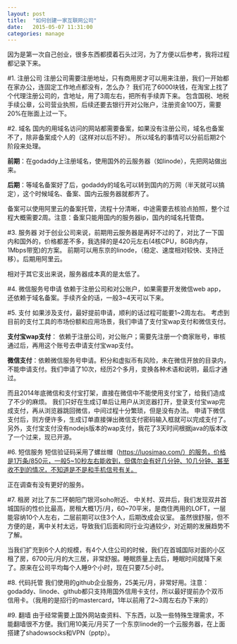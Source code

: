 ```yaml
---
layout: post
title:  "如何创建一家互联网公司"
date:   2015-05-07 11:31:00
categories: manage
---
```


因为是第一次自己创业，很多东西都摸着石头过河，为了方便以后参考，我将过程都记录下来。

#1. 注册公司
注册公司需要注册地址，只有商用房才可以用来注册，我们一开始都在家办公，连固定工作地点都没有，怎么办？
我们花了6000块钱，在淘宝上找了个代理注册公司的，含地址，用了3周左右，把所有手续弄下来。
包含国税、地税手续公章，公司营业执照，后续还要去银行开对公账户，注册资金100万，需要20%在账面上过一下。

#2. 域名
国内的用域名访问的网站都需要备案，如果没有注册公司，域名也备案不了，除非备案成个人的（这样对以后不好）。
所以域名的事情可以分前后期2个阶段来处理。

__前期__：在godaddy上注册域名，使用国外的云服务器（如linode），先把网站做出来。

__后期__：等域名备案好了后，godaddy的域名可以转到国内的万网（半天就可以搞定），这个时候域名、备案、国内云服务器就都齐了。

备案可以使用阿里云的备案托管，流程十分清晰，中途需要去核验点拍照，整个过程大概需要2周。注意：备案只能用国内的服务器ip，国内的域名托管商。

#3. 服务器
对于创业公司来说，前期用云服务器是再好不过的了，对比了一下国内和国外的，价格都差不多，我选择的是420元左右(4核CPU，8GB内存，1Mbps带宽)的方案。
前期可以用东京的linode，（稳定、速度相对较快、支持迁移）。后期用阿里云。

相对于其它支出来说，服务器成本真的是太低了。

#4. 微信服务号申请
依赖于注册公司和对公账户，如果需要开发微信web app，还依赖于域名备案。手续齐全的话，一般3~4天可以下来。

#5. 支付
如果涉及支付，最好提前申请，顺利的话过程可能要1~2周左右。
考虑到目前的支付工具的市场份额和应用场景，我们申请了支付宝wap支付和微信支付。

__支付宝wap支付__： 依赖于注册公司，对公账户；需要先注册一个商家账号，审核通过后，再用这个账号去申请支付宝wap支付。

__微信支付__：依赖微信服务号申请。积分和虚拟币有风险，未在微信开放的目录内，不能申请支付。我们申请了10次，经历2个多月，变换各种术语和说明，最后才通过。

而且2014年底微信和支付宝打架，直接在微信中不能使用支付宝了，给我们造成了不少的麻烦。
我们只好在生成订单后让用户从浏览器打开，登录支付宝wap完成支付，再从浏览器跳回微信，中间过程十分繁琐，但是没有办法。
申请下微信支付后，则方便许多，生成订单直接弹出微信支付密码输入框就可以完成支付了。
另外，支付宝支付没有nodejs版本的wap支付，我花了3天时间根据java的版本改了一个过来，现已开源。

#6. 短信服务
短信验证码采用了螺丝帽（https://luosimao.com/）的服务，价格是1万条/850元，一般5~10秒左右能收到，但偶尔会有好几分钟、10几分钟、甚至收不到的情况，不知道是不是和手机信号有关。

正在调查有没有更好的服务。

#7. 租房
对比了东二环朝阳门银河soho附近、 中关村、双井后，我们发现双井首城国际的性价比最高，房租大概1万/月，60~70平米，是商住两用的LOFT，一层能容纳10个人左右，二层前期可以住3个人，后期改成会议室。
虽然很舒服，但不方便的是，离中关村太远，导致我们后面和同行业沟通较少，对近期的发展趋势不了解。

当我们扩充到6个人的规模，有4个人住公司的时候，我们在首城国际对面的小区租了房，6700元/月的大三居，非常舒服。睡眠质量上去后，睡眠时间就降下来了。原来在公司平均每个人睡9个小时，现在只要7.5小时。

#8. 代码托管
我们使用的github企业服务，25美元/月，非常好用。注意：godaddy、linode、github都只支持用国外信用卡支付，所以最好提前办个双币信用卡。（我用的是招行的mastercard，1年以前用了2~3周左右办下来的）

#9. 翻墙
由于经常需要上国外网站查资料、下东西，以及一些特殊生理需求，不能翻墙很不方便。我们用10美元/月买了一个东京linode的一个云服务器，在上面搭建了shadowsocks和VPN（pptp）。